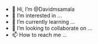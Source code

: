 - 👋 Hi, I’m @Davidmsamala
- 👀 I’m interested in ...
- 🌱 I’m currently learning ...
- 💞️ I’m looking to collaborate on ...
- 📫 How to reach me ...

<!---
Davidmsamala/Davidmsamala is a ✨ special ✨ repository because its `README.md` (this file) appears on your GitHub profile.
You can click the Preview link to take a look at your changes.
--->
